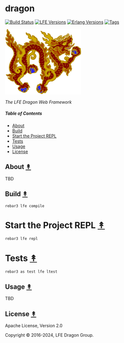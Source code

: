 # dragon

[![Build Status][gh-actions-badge]][gh-actions]
[![LFE Versions][lfe-badge]][lfe]
[![Erlang Versions][erlang-badge]][version]
[![Tags][github-tags-badge]][github-tags]

[![Project Logo][logo]][logo-large]

*The LFE Dragon Web Framework*

##### Table of Contents

* [About](#about-)
* [Build](#build-)
* [Start the Project REPL](#start-the-repl-)
* [Tests](#tests-)
* [Usage](#usage-)
* [License](#license-)

## About [&#x219F;](#table-of-contents)

TBD

## Build [&#x219F;](#table-of-contents)

```shell
rebar3 lfe compile
```

# Start the Project REPL [&#x219F;](#table-of-contents)

```shell
rebar3 lfe repl
```

# Tests [&#x219F;](#table-of-contents)

```shell
rebar3 as test lfe ltest
```

## Usage [&#x219F;](#table-of-contents)

TBD

## License [&#x219F;](#table-of-contents)

Apache License, Version 2.0

Copyright © 2016-2024, LFE Dragon Group.

[//]: ---Named-Links---

[logo]: https://github.com/lfe-dragon/site/blob/master/priv/images/dragon-logo-2-x250.png
[logo-large]: https://github.com/lfe-dragon/site/blob/master/priv/images/dragon-logo-2-x2400.png
[gh-actions-badge]: https://github.com/lfe-dragon/dragon/actions/workflows/cicd.yml/badge.svg
[gh-actions]: https://github.com/lfe-dragon/dragon/actions/workflows/cicd.yml
[lfe]: https://github.com/lfe/lfe
[lfe-badge]: https://img.shields.io/badge/lfe-2.1-blue.svg
[erlang-badge]: https://img.shields.io/badge/erlang-21%20to%2026-blue.svg
[version]: https://github.com/lfe-dragon/dragon/blob/main/.github/workflows/cicd.yml
[github-tags]: https://github.com/lfe-dragon/dragon/tags
[github-tags-badge]: https://img.shields.io/github/tag/lfe-dragon/dragon.svg
